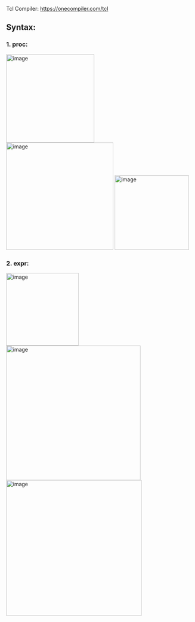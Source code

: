 Tcl Compiler: https://onecompiler.com/tcl

## Syntax:

### 1. proc:

<img width="236" alt="image" src="https://github.com/2107shantanu/Tcl-Scripts/assets/54627896/2c958c29-2705-4ae9-9e99-006415d5580e">
<img width="287" alt="image" src="https://github.com/2107shantanu/Tcl-Scripts/assets/54627896/8bd7d8ea-7abe-4299-bab0-ce5ca9c6b4fd">
<img width="199" alt="image" src="https://github.com/2107shantanu/Tcl-Scripts/assets/54627896/db40d3a1-f6af-4043-a423-f32be21fd484">

### 2. expr:

<img width="194" alt="image" src="https://github.com/2107shantanu/Tcl-Scripts/assets/54627896/169a7cc3-836f-4889-9594-b264bc54289e">
<img width="360" alt="image" src="https://github.com/2107shantanu/Tcl-Scripts/assets/54627896/f251ba18-dd5c-4735-9fb7-d40662623076">
<img width="363" alt="image" src="https://github.com/2107shantanu/Tcl-Scripts/assets/54627896/3927403a-7874-4441-b05b-299c190038bc">


